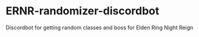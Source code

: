 # ERNR-randomizer-discordbot
Discordbot for getting random classes and boss for Elden Ring Night Reign

